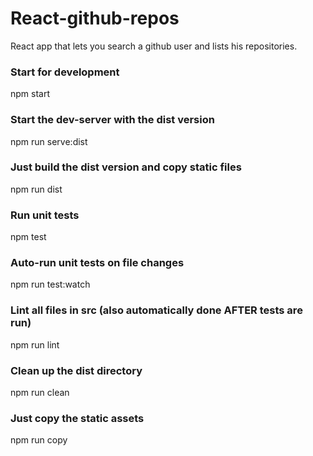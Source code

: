 # React-github-repos
React app that lets you search a github user and lists his repositories.


### Start for development
npm start 

### Start the dev-server with the dist version
npm run serve:dist

### Just build the dist version and copy static files
npm run dist

### Run unit tests
npm test

### Auto-run unit tests on file changes
npm run test:watch

### Lint all files in src (also automatically done AFTER tests are run)
npm run lint

### Clean up the dist directory
npm run clean

### Just copy the static assets
npm run copy
